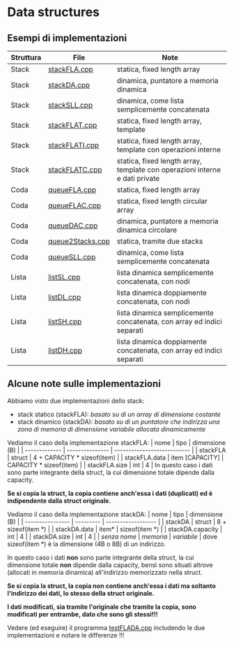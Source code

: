 # Data structures

## Esempi di implementazioni

| Struttura | File                                                        | Note                                                                        |
| --------- | ----------------------------------------------------------- | --------------------------------------------------------------------------- |
| Stack     | [stackFLA.cpp](../solutions/stack/stackFLA.cpp)             | statica, fixed length array                                                 |
| Stack     | [stackDA.cpp](../solutions/stack/stackDA.cpp)               | dinamica, puntatore a memoria dinamica                                      |
| Stack     | [stackSLL.cpp](../solutions/stack/stackSLL.cpp)             | dinamica, come lista semplicemente concatenata                              |
| Stack     | [stackFLAT.cpp](../solutions/stack/template/stackFLA.cpp)   | statica, fixed length array, template                                       |
| Stack     | [stackFLATI.cpp](../solutions/stack/template/stackFLATI.cpp) | statica, fixed length array, template con operazioni interne                |
| Stack     | [stackFLATC.cpp](../solutions/stack/template/stackFLATC.cpp) | statica, fixed length array, template con operazioni interne e dati private |
| Coda      | [queueFLA.cpp](../solutions/queue/queueFLA.cpp)             | statica, fixed length array                                                 |
| Coda      | [queueFLAC.cpp](../solutions/queue/queueFLAC.cpp)           | statica, fixed length circular array                                        |
| Coda      | [queueDAC.cpp](../solutions/queue/queueDAC.cpp)             | dinamica, puntatore a memoria dinamica circolare                            |
| Coda      | [queue2Stacks.cpp](../solutions/queue/queue2Stacks.cpp)     | statica, tramite due stacks                                                 |
| Coda      | [queueSLL.cpp](../solutions/queue/queueSLL.cpp)             | dinamica, come lista semplicemente concatenata                              |
| Lista     | [listSL.cpp](../ADTLista/listSL.cpp)                        | lista dinamica semplicemente concatenata, con nodi                          |
| Lista     | [listDL.cpp](../ADTLista/listDL.cpp)                        | lista dinamica doppiamente concatenata, con nodi                            |
| Lista     | [listSH.cpp](../ADTLista/listSH.cpp)                        | lista dinamica semplicemente concatenata, con array ed indici separati      |
| Lista     | [listDH.cpp](../ADTLista/listDH.cpp)                        | lista dinamica doppiamente concatenata, con array ed indici separati        |

## Alcune note sulle implementazioni

Abbiamo visto due implementazioni dello stack:

* stack statico (stackFLA):
*basato su di un array di dimensione costante*
* stack dinamico (stackDA):
*basato su di un puntatore che indirizza una zona di memoria di dimensione variabile allocata dinamicamente*

Vediamo il caso della implementazione stackFLA:
| nome          | tipo            | dimensione (B)              |
| ------------- | --------------- | --------------------------- |
| stackFLA      | struct          | 4 + CAPACITY * sizeof(item) |
| stackFLA.data | item [CAPACITY] | CAPACITY * sizeof(item)     |
| stackFLA.size | int             | 4                           |
In questo caso i dati sono parte integrante della struct, la cui dimensione totale dipende dalla capacity.

**Se si copia la struct, la copia contiene anch'essa i dati (duplicati) ed è indipendente dalla struct originale.**

Vediamo il caso della implementazione stackDA:
| nome             | tipo      | dimensione (B)     |
| ---------------- | --------- | ------------------ |
| stackDA          | struct    | 8 + sizeof(item *) |
| stackDA.data     | item\*    | sizeof(item \*)    |
| stackDA.capacity | int       | 4                  |
| stackDA.size     | int       | 4                  |
| *senza nome*     | *memoria* | *variabile*        |
dove sizeof(item *) è la dimensione (4B o 8B) di un indirizzo.

In questo caso i dati **non** sono parte integrante della struct, la cui dimensione totale **non** dipende dalla capacity, bensì sono situati altrove (allocati in memoria dinamica) all'indirizzo memorizzato nella struct.

**Se si copia la struct, la copia non contiene anch'essa i dati ma soltanto l'indirizzo dei dati, lo stesso della struct originale.**

**I dati modificati, sia tramite l'originale che tramite la copia, sono modificati per entrambe, dato che sono gli stessi!!!**

Vedere (ed eseguire) il programma [testFLADA.cpp](solutions/stack/testFLADA.cpp) includendo le due implementazioni e notare le differenze !!!
